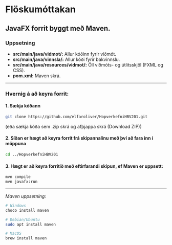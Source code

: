 # Flöskumóttakan
JavaFX forrit byggt með Maven.
---

### Uppsetning
- **src/main/java/vidmot/:** Allur kóðinn fyrir viðmót.
- **src/main/java/vinnsla/:** Allur kóði fyrir bakvinnslu.
- **src/main/java/resources/vidmot/:** Öll viðmóts- og útlitsskjöl (FXML og CSS).
- **pom.xml:** Maven skrá.
---

### Hvernig á að keyra forrit:
#### 1. Sækja kóðann
```bash
git clone https://github.com/elfaroliver/HopverkefniHBV201.git
```
(eða sækja kóða sem .zip skrá og afþjappa skrá (Download ZIP))

#### 2. Síðan er hægt að keyra forrit frá skipannalínu með því að fara inn í möppuna
```bash
cd ../HopverkefniHBV201
```

#### 3. Hægt er að keyra forritið með eftirfarandi skipun, ef Maven er uppsett:
```bash
mvn compile
mvn javafx:run
```
---
*Maven uppsetning:*
```bash
# Windows
choco install maven

# Debian/Ubuntu
sudo apt install maven

# MacOS
brew install maven
```
